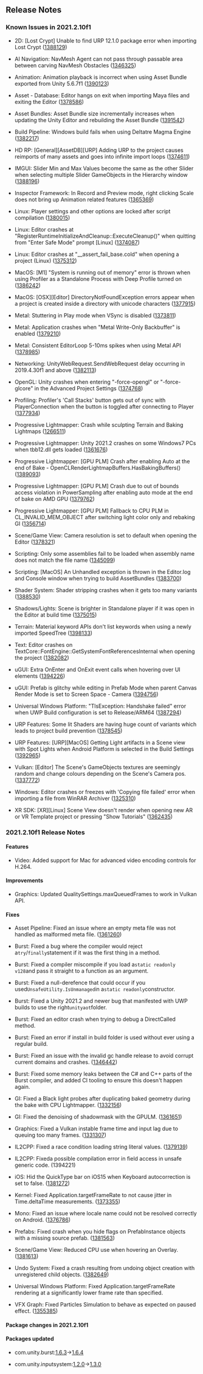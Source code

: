 ## Release Notes

### Known Issues in 2021.2.10f1

-   2D: \[Lost Crypt\] Unable to find URP 12.1.0 package error when importing Lost Crypt ([1388129](https://issuetracker.unity3d.com/issues/2d-lost-crypt-unable-to-find-urp-12-dot-1-0-package-error-when-importing-lost-crypt))

-   AI Navigation: NavMesh Agent can not pass through passable area between carving NavMesh Obstacles ([1346325](https://issuetracker.unity3d.com/issues/navmesh-agent-can-not-pass-through-passable-area-between-carving-navmesh-obstacles))

-   Animation: Animation playback is incorrect when using Asset Bundle exported from Unity 5.6.7f1 ([1390123](https://issuetracker.unity3d.com/issues/animation-playback-is-incorrect-when-using-asset-bundle-exported-from-unity-5-dot-6-7f1))

-   Asset - Database: Editor hangs on exit when importing Maya files and exiting the Editor ([1378586](https://issuetracker.unity3d.com/issues/editor-hangs-on-exit-when-importing-maya-files-and-exiting-the-editor))

-   Asset Bundles: Asset Bundle size incrementally increases when updating the Unity Editor and rebuilding the Asset Bundle ([1391542](https://issuetracker.unity3d.com/issues/asset-bundle-size-incrementally-increases-when-updating-the-unity-editor-and-rebuilding-the-asset-bundle))

-   Build Pipeline: Windows build fails when using Deltatre Magma Engine ([1382217](https://issuetracker.unity3d.com/issues/windows-build-fails-when-using-deltatre-magma-engine))

-   HD RP: \[General\]\[AssetDB\]\[URP\] Adding URP to the project causes reimports of many assets and goes into infinite import loops ([1374611](https://issuetracker.unity3d.com/issues/general-assetdb-urp-adding-urp-to-the-project-causes-reimports-of-many-assets-and-goes-into-infinite-import-loops))

-   IMGUI: Slider Min and Max Values become the same as the other Slider when selecting multiple Slider GameObjects in the Hierarchy window ([1388196](https://issuetracker.unity3d.com/issues/slider-min-and-max-values-become-the-same-as-the-other-slider-when-selecting-multiple-sliders-in-the-hierarchy-window))

-   Inspector Framework: In Record and Preview mode, right clicking Scale does not bring up Animation related features ([1365369](https://issuetracker.unity3d.com/issues/in-record-and-preview-mode-right-clicking-scale-does-not-bring-up-animation-related-features))

-   Linux: Player settings and other options are locked after script compilation ([1380015](https://issuetracker.unity3d.com/issues/linux-player-settings-and-other-options-are-locked-after-script-compilation))

-   Linux: Editor crashes at \"RegisterRuntimeInitializeAndCleanup::ExecuteCleanup()\" when quitting from \"Enter Safe Mode\" prompt \[Linux\] ([1374087](https://issuetracker.unity3d.com/issues/linux-editor-crashes-at-registerruntimeinitializeandcleanup-executecleanup-when-quitting-from-enter-safe-mode-prompt))

-   Linux: Editor crashes at \"\_\_assert_fail_base.cold\" when opening a project (Linux) ([1375312](https://issuetracker.unity3d.com/issues/linux-editor-crashes-at-assert-fail-base-dot-cold-when-opening-a-project))

-   MacOS: \[M1\] \"System is running out of memory\" error is thrown when using Profiler as a Standalone Process with Deep Profile turned on ([1386242](https://issuetracker.unity3d.com/issues/system-is-running-out-of-memory-is-being-thrown-when-using-profiler-as-a-standalone-process-with-deep-profile-turned-on))

-   MacOS: \[OSX\]\[Editor\] DirectoryNotFoundException errors appear when a project is created inside a directory with unicode characters ([1377915](https://issuetracker.unity3d.com/issues/multiple-directorynotfoundexception-errors-appear-when-a-project-is-created-inside-a-directory-with-unicode-characters))

-   Metal: Stuttering in Play mode when VSync is disabled ([1373811](https://issuetracker.unity3d.com/issues/metal-stuttering-in-play-mode-when-vsync-is-disabled))

-   Metal: Application crashes when \"Metal Write-Only Backbuffer\" is enabled ([1379210](https://issuetracker.unity3d.com/issues/application-crashes-when-metal-write-only-backbuffer-is-enabled))

-   Metal: Consistent EditorLoop 5-10ms spikes when using Metal API ([1378985](https://issuetracker.unity3d.com/issues/consistent-gfx-dot-waitforpresentongfxthread-5-10ms-spikes-when-using-metal-api))

-   Networking: UnityWebRequest.SendWebRequest delay occurring in 2019.4.30f1 and above ([1382113](https://issuetracker.unity3d.com/issues/networking-unitywebrequest-dot-sendwebrequest-delay-occurring-in-2019-dot-4-30f1-and-above))

-   OpenGL: Unity crashes when entering \"-force-opengl\" or \"-force-glcore\" in the Advanced Project Settings ([1374768](https://issuetracker.unity3d.com/issues/unity-crashes-when-entering-force-opengl-or-force-glcore-in-the-advanced-project-settings))

-   Profiling: Profiler\'s \'Call Stacks\' button gets out of sync with PlayerConnection when the button is toggled after connecting to Player ([1377934](https://issuetracker.unity3d.com/issues/profiler-profilers-call-stacks-button-gets-out-of-sync-with-playerconnection-when-its-toggled-after-connecting-to-player))

-   Progressive Lightmapper: Crash while sculpting Terrain and Baking Lightmaps ([1266511](https://issuetracker.unity3d.com/issues/crash-while-sculpting-terrain))

-   Progressive Lightmapper: Unity 2021.2 crashes on some Windows7 PCs when tbb12.dll gets loaded ([1361676](https://issuetracker.unity3d.com/issues/unity-2021-dot-2-crashes-on-some-windows-machines-when-tbb12-dot-dll-gets-loaded))

-   Progressive Lightmapper: \[GPU PLM\] Crash after enabling Auto at the end of Bake - OpenCLRenderLightmapBuffers.HasBakingBuffers() ([1389093](https://issuetracker.unity3d.com/issues/gpu-plm-crash-after-enabling-auto-at-the-end-of-bake-openclrenderlightmapbuffers-dot-hasbakingbuffers))

-   Progressive Lightmapper: \[GPU PLM\] Crash due to out of bounds access violation in PowerSampling after enabling auto mode at the end of bake on AMD GPU ([1379762](https://issuetracker.unity3d.com/issues/gpu-plm-crash-in-nvopencl64-clgetplatforminfo-after-enabling-auto-generate-checkbox-at-the-end-of-gi-bake))

-   Progressive Lightmapper: \[GPU PLM\] Fallback to CPU PLM in CL_INVALID_MEM_OBJECT after switching light color only and rebaking GI ([1356714](https://issuetracker.unity3d.com/issues/gpu-plm-switch-light-color-only-and-rebake-causes-fallback))

-   Scene/Game View: Camera resolution is set to default when opening the Editor ([1378321](https://issuetracker.unity3d.com/issues/camera-resolution-is-set-to-default-when-opening-the-editor))

-   Scripting: Only some assemblies fail to be loaded when assembly name does not match the file name ([1345099](https://issuetracker.unity3d.com/issues/only-some-assemblies-fail-to-be-loaded-when-assembly-name-does-not-match-the-file-name))

-   Scripting: \[MacOS\] An Unhandled exception is thrown in the Editor.log and Console window when trying to build AssetBundles ([1383700](https://issuetracker.unity3d.com/issues/an-unhandled-exception-is-thrown-in-the-editor-dot-log-and-console-window-when-trying-to-build-assetbundles))

-   Shader System: Shader stripping crashes when it gets too many variants ([1388530](https://issuetracker.unity3d.com/issues/shader-stripping-crashes-when-it-gets-too-many-variants))

-   Shadows/Lights: Scene is brighter in Standalone player if it was open in the Editor at build time ([1375015](https://issuetracker.unity3d.com/issues/scene-is-brighter-in-standalone-player-if-it-was-open-in-the-editor-at-build-time))

-   Terrain: Material keyword APIs don\'t list keywords when using a newly imported SpeedTree ([1398133](https://issuetracker.unity3d.com/issues/material-keyword-apis-dont-list-keywords-when-using-a-newly-imported-speedtree))

-   Text: Editor crashes on TextCore::FontEngine::GetSystemFontReferencesInternal when opening the project ([1382082](https://issuetracker.unity3d.com/issues/editor-crashes-on-textcore-fontengine-getsystemfontreferencesinternal-when-opening-the-project))

-   uGUI: Extra OnEnter and OnExit event calls when hovering over UI elements ([1394226](https://issuetracker.unity3d.com/issues/wrong-onenter-and-onexit-event-calls-when-hovering-over-ui-elements))

-   uGUI: Prefab is glitchy while editing in Prefab Mode when parent Canvas Render Mode is set to Screen Space - Camera ([1394756](https://issuetracker.unity3d.com/issues/prefab-is-glitchy-when-editing-in-prefab-mode-in-a-custom-ui-environment))

-   Universal Windows Platform: \"TlsException: Handshake failed\" error when UWP Build configuration is set to Release/ARM64 ([1387294](https://issuetracker.unity3d.com/issues/tlsexception-handshake-failed-error-when-uwp-build-configuration-is-set-to-release))

-   URP Features: Some lit Shaders are having huge count of variants which leads to project build prevention ([1378545](https://issuetracker.unity3d.com/issues/some-lit-shaders-are-having-huge-count-of-variants-which-leads-to-project-build-prevention))

-   URP Features: \[URP\]\[MacOS\] Getting Light artifacts in a Scene view with Spot Lights when Android Platform is selected in the Build Settings ([1392965](https://issuetracker.unity3d.com/issues/urp-macos-getting-light-artifacts-in-a-scene-view-with-spot-lights-when-android-platform-is-selected-in-the-build-settings))

-   Vulkan: \[Editor\] The Scene\'s GameObjects textures are seemingly random and change colours depending on the Scene\'s Camera pos. ([1337772](https://issuetracker.unity3d.com/issues/vulkan-editor-the-scenes-gameobjects-textures-are-seemingly-random-and-change-colours-depending-on-the-scenes-camera-pos))

-   Windows: Editor crashes or freezes with \'Copying file failed\' error when importing a file from WinRAR Archiver ([1325310](https://issuetracker.unity3d.com/issues/editor-crashes-or-freezes-with-copying-file-failed-error-when-importing-a-file-from-winrar-archiver))

-   XR SDK: \[XR\]\[Linux\] Scene View doesn\'t render when opening new AR or VR Template project or pressing \"Show Tutorials\" ([1362435](https://issuetracker.unity3d.com/issues/xr-linux-scene-view-doesnt-render-when-opening-new-ar-or-vr-template-project-or-pressing-show-tutorials))

### 2021.2.10f1 Release Notes

#### Features

-   Video: Added support for Mac for advanced video encoding controls for H.264.

#### Improvements

-   Graphics: Updated QualitySettings.maxQueuedFrames to work in Vulkan API.

#### Fixes

-   Asset Pipeline: Fixed an issue where an empty meta file was not handled as malformed meta file. ([1361260](https://issuetracker.unity3d.com/issues/imported-folders-and-files-are-missing-in-the-project-window-when-the-initially-created-meta-file-is-empty))

-   Burst: Fixed a bug where the compiler would reject a` try `/` finally `statement if it was the first thing in a method.

-   Burst: Fixed a compiler miscompile if you load a` static readonly v128 `and pass it straight to a function as an argument.

-   Burst: Fixed a null-derefence that could occur if you used` UnsafeUtility.IsUnmanaged `in a` static readonly `constructor.

-   Burst: Fixed a Unity 2021.2 and newer bug that manifested with UWP builds to use the right` unityaot `folder.

-   Burst: Fixed an editor crash when trying to debug a DirectCalled method.

-   Burst: Fixed an error if install in build folder is used without ever using a regular build.

-   Burst: Fixed an issue with the invalid gc handle release to avoid corrupt current domains and crashes. ([1346442](https://issuetracker.unity3d.com/issues/crash-when-entering-play-mode-and-serializing-data-after-modifying-script))

-   Burst: Fixed some memory leaks between the C# and C++ parts of the Burst compiler, and added CI tooling to ensure this doesn\'t happen again.

-   GI: Fixed a Black light probes after duplicating baked geometry during the bake with CPU Lightmapper. ([1332156](https://issuetracker.unity3d.com/issues/osx-black-light-probes-after-duplicating-baked-geometry-during-the-bake-with-cpu-lightmapper))

-   GI: Fixed the denoising of shadowmask with the GPULM. ([1361651](https://issuetracker.unity3d.com/issues/gpu-plm-baked-shadowmask-is-not-rendered-for-some-gameobjects-when-using-direct-denoising))

-   Graphics: Fixed a Vulkan instable frame time and input lag due to queuing too many frames. ([1331307](https://issuetracker.unity3d.com/issues/hdrp-vulkan-lag-when-using-vulkan-api-in-build-even-with-good-framerate))

-   IL2CPP: Fixed a race condition loading string literal values. ([1379139](https://issuetracker.unity3d.com/issues/string-literal-may-be-garbage-collected-when-building-project-with-il2cpp-support))

-   IL2CPP: Fixeda possible compilation error in field access in unsafe generic code. (1394221)

-   iOS: Hid the QuickType bar on iOS15 when Keyboard autocorrection is set to false. ([1381272](https://issuetracker.unity3d.com/issues/ios-keyboard-quicktype-bar-is-not-disabled-in-15-ios-when-it-is-set-to-false-when-using-xcode-13-dot-1))

-   Kernel: Fixed Application.targetFrameRate to not cause jitter in Time.deltaTime measurements. ([1373355](https://issuetracker.unity3d.com/issues/uwp-application-dot-targetframerate-doesnt-work-when-building-in-uwp))

-   Mono: Fixed an issue where locale name could not be resolved correctly on Android. ([1376786](https://issuetracker.unity3d.com/issues/android-mono-currentculture-returns-invariant-language-instead-of-the-actual-language-when-running-app-on-android))

-   Prefabs: Fixed crash when you hide flags on PrefabInstance objects with a missing source prefab. ([1381563](https://issuetracker.unity3d.com/issues/crash-when-calling-hideflags-after-removing-missing-nested-prefab))

-   Scene/Game View: Reduced CPU use when hovering an Overlay. ([1381613](https://issuetracker.unity3d.com/issues/transientsceneviewoverlays-are-causing-repaintall-and-gpu-slash-cpu-usage-increases-to-20-30-percent-when-hover-over-camera-preview-window))

-   Undo System: Fixed a crash resulting from undoing object creation with unregistered child objects. ([1382649](https://issuetracker.unity3d.com/issues/crash-on-undomanager-checkconsistencyofaffectedtransforms-after-undoing-script-instantiated-prefabs))

-   Universal Windows Platform: Fixed Application.targetFrameRate rendering at a significantly lower frame rate than specified.

-   VFX Graph: Fixed Particles Simulation to behave as expected on paused effect. ([1355385](https://issuetracker.unity3d.com/issues/vfx-particle-simulation-doesnt-match-the-reference-vfx-when-using-visualeffect-dot-simulate))

#### Package changes in 2021.2.10f1

#### Packages updated

-   com.unity.burst:[1.6.3](https://docs.unity3d.com/Packages/com.unity.burst@1.6//changelog/CHANGELOG.html)→[1.6.4](https://docs.unity3d.com/Packages/com.unity.burst@1.6//changelog/CHANGELOG.html)

-   com.unity.inputsystem:[1.2.0](https://docs.unity3d.com/Packages/com.unity.inputsystem@1.2//changelog/CHANGELOG.html)→[1.3.0](https://docs.unity3d.com/Packages/com.unity.inputsystem@1.3//changelog/CHANGELOG.html)
